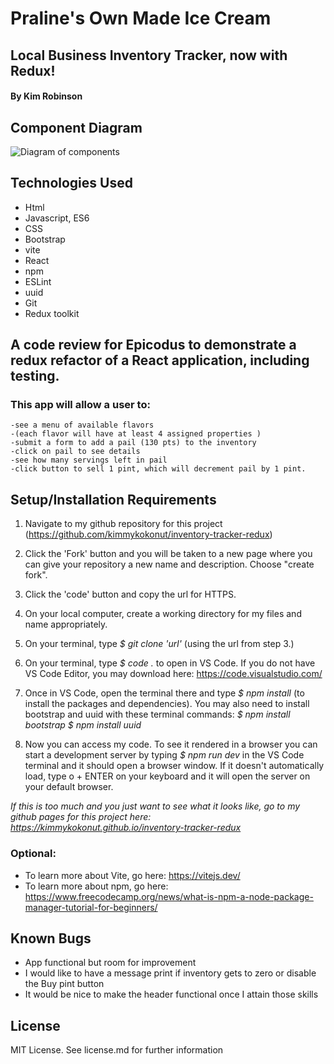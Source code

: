 # Praline's Own Made Ice Cream
## Local Business Inventory Tracker, now with Redux!

#### By Kim Robinson

## Component Diagram
 ![Diagram of components](src/assets/diagram.drawio.svg)

## Technologies Used

* Html
* Javascript, ES6
* CSS
* Bootstrap
* vite
* React
* npm 
* ESLint
* uuid
* Git
* Redux toolkit

## A code review for Epicodus to demonstrate a redux refactor of a React application, including testing. 

###  This app will allow a user to:
    -see a menu of available flavors 
    -(each flavor will have at least 4 assigned properties )
    -submit a form to add a pail (130 pts) to the inventory
    -click on pail to see details
    -see how many servings left in pail
    -click button to sell 1 pint, which will decrement pail by 1 pint.

## Setup/Installation Requirements

1. Navigate to my github repository for this project (https://github.com/kimmykokonut/inventory-tracker-redux)

2. Click the 'Fork' button and  you will be taken to a new page where you can give your repository a new name and description. Choose "create fork".

3. Click the 'code' button and copy the url for HTTPS.

4. On your local computer, create a working directory for my files and name appropriately.

5. On your terminal, type _$ git clone 'url'_ (using the url from step 3.)

6. On your terminal, type _$ code ._ to open in VS Code.  If you do not have VS Code Editor, you may download here: https://code.visualstudio.com/

7. Once in VS Code, open the terminal there and type 
_$ npm install_ (to install the packages and dependencies). 
You may also need to install bootstrap and uuid with these terminal commands: _$ npm install bootstrap_
_$ npm install uuid_

8.  Now you can access my code. To see it rendered in a browser you can start a development server by typing 
_$ npm run dev_ in the VS Code terminal and it should open a browser window.  If it doesn't automatically load, type o + ENTER on your keyboard and it will open the server on your default browser.

_If this is too much and you just want to see what it looks like, go to my github pages for this project here:  https://kimmykokonut.github.io/inventory-tracker-redux_

### Optional:
* To learn more about Vite, go here: https://vitejs.dev/
* To learn more about npm, go here: https://www.freecodecamp.org/news/what-is-npm-a-node-package-manager-tutorial-for-beginners/

## Known Bugs
* App functional but room for improvement
* I would like to have a message print if inventory gets to zero or disable the Buy pint button
* It would be nice to make the header functional once I attain those skills

## License
MIT License. See license.md for further information